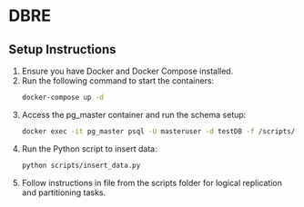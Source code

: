 # DBRE

## Setup Instructions

1. Ensure you have Docker and Docker Compose installed.
2. Run the following command to start the containers:
   ```bash
   docker-compose up -d
3. Access the pg_master container and run the schema setup:
   ```bash
   docker exec -it pg_master psql -U masteruser -d testDB -f /scripts/schema.sql
4. Run the Python script to insert data:
   ```bash
   python scripts/insert_data.py
5. Follow instructions in file from the scripts folder for logical replication and partitioning tasks.